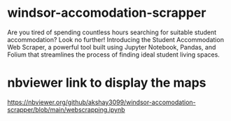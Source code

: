 # windsor-accomodation-scrapper
Are you tired of spending countless hours searching for suitable student accommodation? Look no further! Introducing the Student Accommodation Web Scraper, a powerful tool built using Jupyter Notebook, Pandas, and Folium that streamlines the process of finding ideal student living spaces.
# nbviewer link to display the maps
https://nbviewer.org/github/akshay3099/windsor-accomodation-scrapper/blob/main/webscrapping.ipynb
